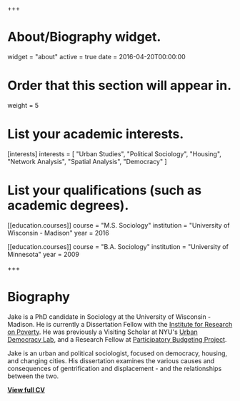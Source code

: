 +++
# About/Biography widget.
widget = "about"
active = true
date = 2016-04-20T00:00:00

# Order that this section will appear in.
weight = 5

# List your academic interests.
[interests]
  interests = [
    "Urban Studies",
    "Political Sociology",
    "Housing",
    "Network Analysis",
    "Spatial Analysis",
    "Democracy"
  ]

# List your qualifications (such as academic degrees).

[[education.courses]]
  course = "M.S. Sociology"
  institution = "University of Wisconsin - Madison"
  year = 2016

[[education.courses]]
  course = "B.A. Sociology"
  institution = "University of Minnesota"
  year = 2009
 
+++

# Biography

Jake is a PhD candidate in Sociology at the University of Wisconsin - Madison. He is currently a Dissertation Fellow with the [Institute for Research on Poverty](https://www.irp.wisc.edu/training/ph-d-student-research-fellowships/). He was previously a Visiting Scholar at NYU's [Urban Democracy Lab](http://urbandemos.nyu.edu/), and a Research Fellow at [Participatory Budgeting Project](http://participatorybudgeting.org/).

Jake is an urban and political sociologist, focused on democracy, housing, and changing cities. His dissertation examines the various causes and consequences of gentrification and displacement - and the relationships between the two.

**[View full CV](/files/CarlsonCV.pdf)**